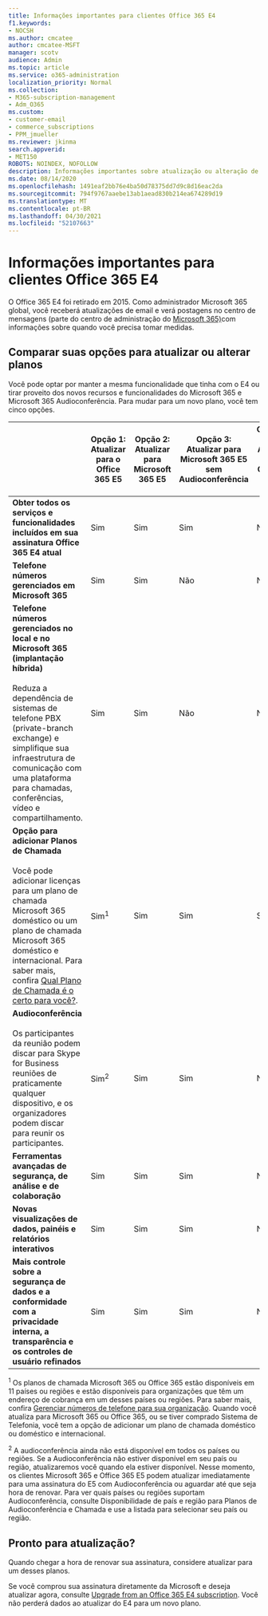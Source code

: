 ```yaml
---
title: Informações importantes para clientes Office 365 E4
f1.keywords:
- NOCSH
ms.author: cmcatee
author: cmcatee-MSFT
manager: scotv
audience: Admin
ms.topic: article
ms.service: o365-administration
localization_priority: Normal
ms.collection:
- M365-subscription-management
- Adm_O365
ms.custom:
- customer-email
- commerce_subscriptions
- PPM_jmueller
ms.reviewer: jkinma
search.appverid:
- MET150
ROBOTS: NOINDEX, NOFOLLOW
description: Informações importantes sobre atualização ou alteração de planos para clientes com uma assinatura Office 365 E4.
ms.date: 08/14/2020
ms.openlocfilehash: 1491eaf2bb76e4ba50d78375dd7d9c8d16eac2da
ms.sourcegitcommit: 794f9767aaebe13ab1aead830b214ea674289d19
ms.translationtype: MT
ms.contentlocale: pt-BR
ms.lasthandoff: 04/30/2021
ms.locfileid: "52107663"
---
```

# <a name="important-information-for-office-365-e4-customers"></a>Informações importantes para clientes Office 365 E4

O Office 365 E4 foi retirado em 2015. Como administrador Microsoft 365 global, você receberá atualizações de email e verá postagens no centro de mensagens (parte do centro de administração do [Microsoft 365)](https://go.microsoft.com/fwlink/p/?linkid=2024339)com informações sobre quando você precisa tomar medidas.

## <a name="compare-your-options-for-upgrading-or-changing-plans"></a>Comparar suas opções para atualizar ou alterar planos

Você pode optar por manter a mesma funcionalidade que tinha com o E4 ou tirar proveito dos novos recursos e funcionalidades do Microsoft 365 e Microsoft 365 Audioconferência. Para mudar para um novo plano, você tem cinco opções.

|  | Opção 1: Atualizar para o Office 365 E5 | Opção 2: Atualizar para Microsoft 365 E5 | Opção 3: Atualizar para Microsoft 365 E5 sem Audioconferência | Opção 4: Altere para Office 365 E3 | Opção 5: Alterar para Microsoft 365 E3 |
|-|-|-|-|-|-|
| **Obter todos os serviços e funcionalidades incluídos em sua assinatura Office 365 E4 atual** | Sim | Sim | Sim | Não | Não |
| **Telefone números gerenciados em Microsoft 365** | Sim | Sim | Não | Não | Não |
| **Telefone números gerenciados no local e no Microsoft 365 (implantação híbrida)**<br/><br/>Reduza a dependência de sistemas de telefone PBX (private-branch exchange) e simplifique sua infraestrutura de comunicação com uma plataforma para chamadas, conferências, vídeo e compartilhamento. | Sim | Sim | Não | Não | Não |
| **Opção para adicionar Planos de Chamada**<br/><br/>Você pode adicionar licenças para um plano de chamada Microsoft 365 doméstico ou um plano de chamada Microsoft 365 doméstico e internacional. Para saber mais, confira [Qual Plano de Chamada é o certo para você?](/MicrosoftTeams/calling-plan-landing-page). | Sim<sup>1</sup> | Sim | Sim | Sim | Sim |
| **Audioconferência**<br/><br/>Os participantes da reunião podem discar para Skype for Business reuniões de praticamente qualquer dispositivo, e os organizadores podem discar para reunir os participantes. | Sim<sup>2</sup> | Sim | Sim | Não | Não |
| **Ferramentas avançadas de segurança, de análise e de colaboração** | Sim | Sim | Sim | Não | Não |
| **Novas visualizações de dados, painéis e relatórios interativos** | Sim | Sim | Sim | Não | Não |
| **Mais controle sobre a segurança de dados e a conformidade com a privacidade interna, a transparência e os controles de usuário refinados** | Sim | Sim | Sim | Não | Sim |

<sup>1</sup> Os planos de chamada Microsoft 365 ou Office 365 estão disponíveis em 11 países ou regiões e estão disponíveis para organizações que têm um endereço de cobrança em um desses países ou regiões. Para saber mais, confira [Gerenciar números de telefone para sua organização](/microsoftteams/manage-phone-numbers-for-your-organization/manage-phone-numbers-for-your-organization). Quando você atualiza para Microsoft 365 ou Office 365, ou se tiver comprado Sistema de Telefonia, você tem a opção de adicionar um plano de chamada doméstico ou doméstico e internacional.

<sup>2</sup> A audioconferência ainda não está disponível em todos os países ou regiões. Se a Audioconferência não estiver disponível em seu país ou região, atualizaremos você quando ela estiver disponível. Nesse momento, os clientes Microsoft 365 e Office 365 E5 podem atualizar imediatamente para uma assinatura do E5 com Audioconferência ou aguardar até que seja hora de renovar. Para ver quais países ou regiões [](/microsoftteams/country-and-region-availability-for-audio-conferencing-and-calling-plans/country-and-region-availability-for-audio-conferencing-and-calling-plans) suportam Audioconferência, consulte Disponibilidade de país e região para Planos de Audioconferência e Chamada e use a listada para selecionar seu país ou região.

## <a name="ready-to-upgrade"></a>Pronto para atualização?

Quando chegar a hora de renovar sua assinatura, considere atualizar para um desses planos.

Se você comprou sua assinatura diretamente da Microsoft e deseja atualizar agora, consulte [Upgrade from an Office 365 E4 subscription](upgrade-Office-365-E4.md). Você não perderá dados ao atualizar do E4 para um novo plano.